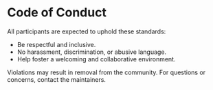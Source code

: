 # Code of Conduct

All participants are expected to uphold these standards:

- Be respectful and inclusive.
- No harassment, discrimination, or abusive language.
- Help foster a welcoming and collaborative environment.

Violations may result in removal from the community. For questions or concerns, contact the maintainers.
